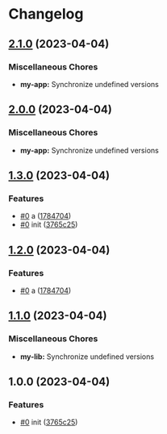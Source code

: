 # Changelog

## [2.1.0](https://github.com/shaunxu/release-please-nx/compare/my-app-v2.0.0...my-app-v2.1.0) (2023-04-04)


### Miscellaneous Chores

* **my-app:** Synchronize undefined versions

## [2.0.0](https://github.com/shaunxu/release-please-nx/compare/my-app-v1.3.0...my-app-v2.0.0) (2023-04-04)


### Miscellaneous Chores

* **my-app:** Synchronize undefined versions

## [1.3.0](https://github.com/shaunxu/release-please-nx/compare/my-app-v1.2.0...my-app-v1.3.0) (2023-04-04)


### Features

* [#0](https://github.com/shaunxu/release-please-nx/issues/0) a ([1784704](https://github.com/shaunxu/release-please-nx/commit/1784704bc17ad1cc54a351608124815f261701a1))
* [#0](https://github.com/shaunxu/release-please-nx/issues/0) init ([3765c25](https://github.com/shaunxu/release-please-nx/commit/3765c25d119f3fae2323fe954ef0e96b62dc9008))

## [1.2.0](https://github.com/shaunxu/release-please-nx/compare/my-lib-v1.1.0...my-lib-v1.2.0) (2023-04-04)


### Features

* [#0](https://github.com/shaunxu/release-please-nx/issues/0) a ([1784704](https://github.com/shaunxu/release-please-nx/commit/1784704bc17ad1cc54a351608124815f261701a1))

## [1.1.0](https://github.com/shaunxu/release-please-nx/compare/my-lib-v1.0.0...my-lib-v1.1.0) (2023-04-04)


### Miscellaneous Chores

* **my-lib:** Synchronize undefined versions

## 1.0.0 (2023-04-04)


### Features

* [#0](https://github.com/shaunxu/release-please-nx/issues/0) init ([3765c25](https://github.com/shaunxu/release-please-nx/commit/3765c25d119f3fae2323fe954ef0e96b62dc9008))
